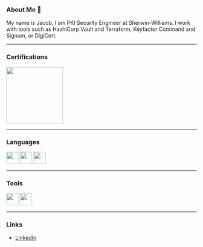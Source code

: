 ### About Me 👋
My name is Jacob, I am PKI Security Engineer at Sherwin-Williams. I work with tools such as HashiCorp Vault and Terraform, Keyfactor Command and Signum, or DigiCert.

---
### Certifications
<img height="150" width="150" src="https://images.credly.com/size/340x340/images/fd1bf1cf-dc60-4868-b3a3-9b93e8af763c/image.png" /> 

---
### Languages
<img height="32" width="32" src="https://cdn.simpleicons.org/gnubash" /> <img height="32" width="32" src="https://cdn.simpleicons.org/python" /> <img height="32" width="32" src="https://cdn.simpleicons.org/terraform" /> 

---
### Tools
 <img height="32" width="32" src="https://cdn.simpleicons.org/github" /> <img height="32" width="32" src="https://cdn.simpleicons.org/vault" />
 
---
### Links
- [LinkedIn](https://www.linkedin.com/in/jacob-renner-34a66b185/)
